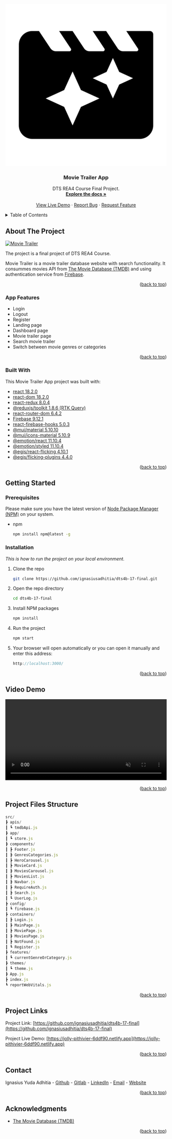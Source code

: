<!-- PROJECT LOGO -->
<br />
<div align="center">  
  <div>
    <a href="https://github.com/ignasiusadhitia/dts4b-17-final">    
      <img src="media/movie_trailer.png" alt="movie_trailer_image">
    </a>
  </div>
  
  <h3 align="center">Movie Trailer App</h3>

  <p align="center">
    DTS REA4 Course Final Project.
    <br />
    <a href="https://github.com/ignasiusadhitia/dts4b-17-final"><strong>Explore the docs »</strong></a>
    <br />
    <br />
    <a href="https://jolly-pithivier-6ddf90.netlify.app">View Live Demo</a>
    ·
    <a href="https://github.com/ignasiusadhitia/dts4b-17-final/issues">Report Bug</a>
    ·
    <a href="https://github.com/ignasiusadhitia/dts4b-17-final/issues">Request Feature</a>
  </p>
</div>



<!-- TABLE OF CONTENTS -->
<details>
  <summary>Table of Contents</summary>
  <ol>
    <li>
      <a href="#about-the-project">About The Project</a>
      <ul>
        <li><a href="#built-with">Built With</a></li>
      </ul>
    </li>
    <li>
      <a href="#getting-started">Getting Started</a>
      <ul>
        <li><a href="#prerequisites">Prerequisites</a></li>
        <li><a href="#installation">Installation</a></li>
      </ul>
    </li>
    <li><a href="#demo-video">Demo Video</a></li>
    <li><a href="#project-files-structure">Project Files Structure</a></li>  
    <li><a href="#project-links">Project Links</a></li>
    <li><a href="#contact">Contact</a></li>    
    <li><a href="#acknowledgments">Acknowledgments</a></li> 
  </ol>
</details>



<!-- ABOUT THE PROJECT -->
## About The Project

[![Movie Trailer][product-screenshot]](https://jolly-pithivier-6ddf90.netlify.app)

The project is a final project of DTS REA4 Course.

Movie Trailer is a movie trailer database website with search functionality. It consummes movies API from [The Movie Database (TMDB)](https://www.themoviedb.org/documentation/api) and using authentication service from [Firebase](https://firebase.google.com/).

<p align="right">(<a href="#top">back to top</a>)</p>


### App Features

* Login
* Logout
* Register
* Landing page
* Dashboard page
* Movie trailer page
* Search movie trailer
* Switch between movie genres or categories

<p align="right">(<a href="#top">back to top</a>)</p>


### Built With

This Movie Trailer App project was built with:
* [react 18.2.0](https://reactjs.org/)
* [react-dom 18.2.0](https://reactjs.org/)
* [react-redux 8.0.4](https://react-redux.js.org/)
* [@reduxjs/toolkit 1.8.6 (RTK Query)](https://redux-toolkit.js.org/)
* [react-router-dom 6.4.2](https://reactrouter.com/en/main)
* [Firebase 9.12.1](https://firebase.google.com/)
* [react-firebase-hooks 5.0.3](https://github.com/csfrequency/react-firebase-hooks)
* [@mui/material 5.10.10](https://mui.com/)
* [@mui/icons-material 5.10.9](https://mui.com/)
* [@emotion/react 11.10.4](https://mui.com/)
* [@emotion/styled 11.10.4](https://mui.com/)
* [@egjs/react-flicking 4.10.1](https://naver.github.io/egjs-flicking/)
* [@egjs/flicking-plugins 4.4.0](https://naver.github.io/egjs-flicking/)


<p align="right">(<a href="#top">back to top</a>)</p>



<!-- GETTING STARTED -->
## Getting Started

### Prerequisites

Please make sure you have the latest version of [Node Package Manager (NPM)](https://www.npmjs.com/) on your system.
* npm
  ```sh
  npm install npm@latest -g
  ```

### Installation

_This is how to run the project on your local environment._

1. Clone the repo
   ```sh
   git clone https://github.com/ignasiusadhitia/dts4b-17-final.git
   ```
2. Open the repo directory
   ```sh
   cd dts4b-17-final
   ```
3. Install NPM packages
   ```sh
   npm install
   ```
4. Run the project
   ```js
   npm start
   ```
5. Your browser will open automatically or you can open it manually and enter this address:
   ```js
   http://localhost:3000/
   ```
   
<p align="right">(<a href="#top">back to top</a>)</p>



<!-- DEMO VIDEO -->
## Video Demo

<video src="media/movie-trailer-demo_ZiaD9CCu.mp4" controls="controls" muted="muted" width="100%" autoplay>
</video>

<p align="right">(<a href="#top">back to top</a>)</p>




<!-- PROJECT FILES STRUCTURE -->
## Project Files Structure

```js
src/
┣ apis/
┃ ┗ tmdbApi.js
┣ app/
┃ ┗ store.js
┣ components/
┃ ┣ Footer.js
┃ ┣ GenresCategories.js
┃ ┣ HeroCarousel.js
┃ ┣ MovieCard.js
┃ ┣ MoviesCarousel.js
┃ ┣ MoviesList.js
┃ ┣ Navbar.js
┃ ┣ RequireAuth.js
┃ ┣ Search.js
┃ ┗ UserLog.js
┣ config/
┃ ┗ firebase.js
┣ containers/
┃ ┣ Login.js
┃ ┣ MainPage.js
┃ ┣ MoviePage.js
┃ ┣ MoviesPage.js
┃ ┣ NotFound.js
┃ ┗ Register.js
┣ features/
┃ ┗ currentGenreOrCategory.js
┣ themes/
┃ ┗ theme.js
┣ App.js
┣ index.js
┗ reportWebVitals.js

```

<p align="right">(<a href="#top">back to top</a>)</p>



<!-- PROJECT LINKS -->
## Project Links

Project Link: [https://github.com/ignasiusadhitia/dts4b-17-final](https://github.com/ignasiusadhitia/dts4b-17-final)

Project Live Demo: [https://jolly-pithivier-6ddf90.netlify.app](https://jolly-pithivier-6ddf90.netlify.app)

<p align="right">(<a href="#top">back to top</a>)</p>



<!-- CONTACT -->
## Contact

Ignasius Yuda Adhitia - [Github](https://github.com/ignasiusadhitia/) - [Gitlab](https://gitlab.com/ignasiusadhitia/) - [LinkedIn](https://www.linkedin.com/in/ignasiusadhitia/) - [Email](hi@ignasiusadhitia.com) - [Website](www.ignasiusadhitia.com)

<p align="right">(<a href="#top">back to top</a>)</p>



<!-- ACKNOWLEDGMENTS -->
## Acknowledgments

* [The Movie Database (TMDB)](https://www.themoviedb.org/documentation/api)

<p align="right">(<a href="#top">back to top</a>)</p>



<!-- MARKDOWN LINKS & IMAGES -->
[product-screenshot]:https://user-images.githubusercontent.com/81973176/198183052-a51a21ee-8e84-4bf1-afd4-77484b7dd289.png


